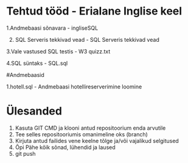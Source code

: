 # Tehtud tööd - Erialane Inglise keel

1.Andmebaasi sõnavara - ingliseSQL

2. SQL Serveris tekkivad vead - SQL Serveris tekkivad vead
   
3.Vale vastused SQL testis - W3 quizz.txt

4.SQL süntaks - SQL.sql

  #Andmebaasid

  1.hotell.sql - Andmebaasi hotellireserverimine loomine



# Ülesanded

1. Kasuta GIT CMD ja klooni antud repositoorium enda arvutile
2. Tee selles repositooriumis omanimeline oks (branch)
3. Kirjuta antud failides vene keelne tõlge ja/või vajalikud selgitused
4. Õpi Pähe kõik sõnad, lühendid ja laused
5. git push
